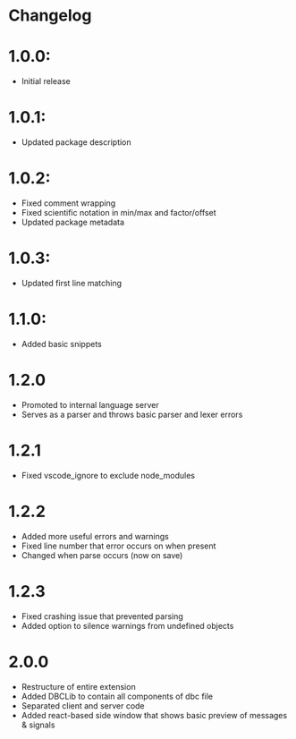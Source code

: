 # Changelog

# 1.0.0: 
- Initial release

# 1.0.1:
- Updated package description

# 1.0.2:
- Fixed comment wrapping
- Fixed scientific notation in min/max and factor/offset
- Updated package metadata

# 1.0.3:
- Updated first line matching

# 1.1.0:
- Added basic snippets
  
# 1.2.0
- Promoted to internal language server
- Serves as a parser and throws basic parser and lexer errors

# 1.2.1 
- Fixed vscode_ignore to exclude node_modules

# 1.2.2
- Added more useful errors and warnings
- Fixed line number that error occurs on when present
- Changed when parse occurs (now on save)

# 1.2.3
- Fixed crashing issue that prevented parsing
- Added option to silence warnings from undefined objects

# 2.0.0
- Restructure of entire extension
- Added DBCLib to contain all components of dbc file
- Separated client and server code
- Added react-based side window that shows basic preview of messages & signals
